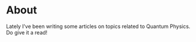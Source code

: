 # About
Lately I've been writing some articles on topics related to Quantum Physics. Do give it a read!

